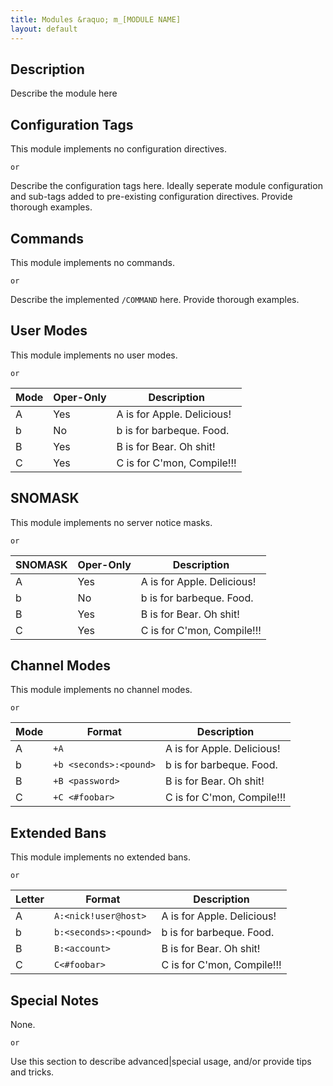 ```yaml
---
title: Modules &raquo; m_[MODULE NAME]
layout: default
---
```


## Description

Describe the module here

## Configuration Tags

This module implements no configuration directives.

`or`

Describe the configuration tags here. Ideally seperate module configuration and sub-tags added to pre-existing
configuration directives. Provide thorough examples.

## Commands

This module implements no commands.

`or`

Describe the implemented `/COMMAND` here. Provide thorough examples.

## User Modes

This module implements no user modes.

`or`

Mode | Oper-Only | Description
---- | --------- | -----------
A | Yes | A is for Apple. Delicious!
b | No | b is for barbeque. Food.
B | Yes | B is for Bear. Oh shit!
C | Yes | C is for C'mon, Compile!!!

## SNOMASK

This module implements no server notice masks.

`or`

SNOMASK | Oper-Only | Description
------- | --------- | -----------
A | Yes | A is for Apple. Delicious!
b | No | b is for barbeque. Food.
B | Yes | B is for Bear. Oh shit!
C | Yes | C is for C'mon, Compile!!!

## Channel Modes

This module implements no channel modes.

`or`

Mode | Format | Description
------- | ----------- | ---------
A | `+A` | A is for Apple. Delicious!
b | `+b <seconds>:<pound>` | b is for barbeque. Food.
B | `+B <password>` | B is for Bear. Oh shit!
C | `+C <#foobar>` | C is for C'mon, Compile!!!

## Extended Bans

This module implements no extended bans.

`or`

Letter | Format | Description
------- | ----------- | ---------
A | `A:<nick!user@host>` | A is for Apple. Delicious!
b | `b:<seconds>:<pound>` | b is for barbeque. Food.
B | `B:<account>` | B is for Bear. Oh shit!
C | `C<#foobar>` | C is for C'mon, Compile!!!

## Special Notes

None.

`or`

Use this section to describe advanced|special usage, and/or provide tips and tricks.
